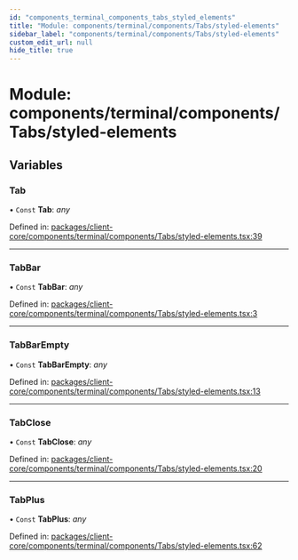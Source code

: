 ```yaml
---
id: "components_terminal_components_tabs_styled_elements"
title: "Module: components/terminal/components/Tabs/styled-elements"
sidebar_label: "components/terminal/components/Tabs/styled-elements"
custom_edit_url: null
hide_title: true
---
```


# Module: components/terminal/components/Tabs/styled-elements

## Variables

### Tab

• `Const` **Tab**: *any*

Defined in: [packages/client-core/components/terminal/components/Tabs/styled-elements.tsx:39](https://github.com/xr3ngine/xr3ngine/blob/56376a778/packages/client-core/components/terminal/components/Tabs/styled-elements.tsx#L39)

___

### TabBar

• `Const` **TabBar**: *any*

Defined in: [packages/client-core/components/terminal/components/Tabs/styled-elements.tsx:3](https://github.com/xr3ngine/xr3ngine/blob/56376a778/packages/client-core/components/terminal/components/Tabs/styled-elements.tsx#L3)

___

### TabBarEmpty

• `Const` **TabBarEmpty**: *any*

Defined in: [packages/client-core/components/terminal/components/Tabs/styled-elements.tsx:13](https://github.com/xr3ngine/xr3ngine/blob/56376a778/packages/client-core/components/terminal/components/Tabs/styled-elements.tsx#L13)

___

### TabClose

• `Const` **TabClose**: *any*

Defined in: [packages/client-core/components/terminal/components/Tabs/styled-elements.tsx:20](https://github.com/xr3ngine/xr3ngine/blob/56376a778/packages/client-core/components/terminal/components/Tabs/styled-elements.tsx#L20)

___

### TabPlus

• `Const` **TabPlus**: *any*

Defined in: [packages/client-core/components/terminal/components/Tabs/styled-elements.tsx:62](https://github.com/xr3ngine/xr3ngine/blob/56376a778/packages/client-core/components/terminal/components/Tabs/styled-elements.tsx#L62)
